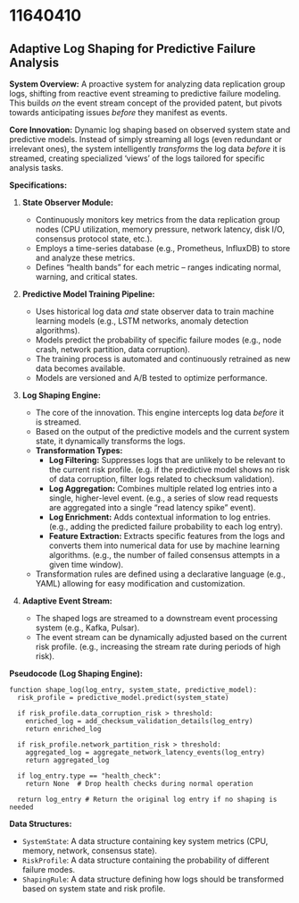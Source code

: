 # 11640410

## Adaptive Log Shaping for Predictive Failure Analysis

**System Overview:** A proactive system for analyzing data replication group logs, shifting from reactive event streaming to predictive failure modeling. This builds *on* the event stream concept of the provided patent, but pivots towards anticipating issues *before* they manifest as events.

**Core Innovation:** Dynamic log shaping based on observed system state and predictive models. Instead of simply streaming all logs (even redundant or irrelevant ones), the system intelligently *transforms* the log data *before* it is streamed, creating specialized ‘views’ of the logs tailored for specific analysis tasks.

**Specifications:**

1.  **State Observer Module:**
    *   Continuously monitors key metrics from the data replication group nodes (CPU utilization, memory pressure, network latency, disk I/O, consensus protocol state, etc.).
    *   Employs a time-series database (e.g., Prometheus, InfluxDB) to store and analyze these metrics.
    *   Defines “health bands” for each metric – ranges indicating normal, warning, and critical states.

2.  **Predictive Model Training Pipeline:**
    *   Uses historical log data *and* state observer data to train machine learning models (e.g., LSTM networks, anomaly detection algorithms).
    *   Models predict the probability of specific failure modes (e.g., node crash, network partition, data corruption).
    *   The training process is automated and continuously retrained as new data becomes available.
    *   Models are versioned and A/B tested to optimize performance.

3.  **Log Shaping Engine:**
    *   The core of the innovation. This engine intercepts log data *before* it is streamed.
    *   Based on the output of the predictive models and the current system state, it dynamically transforms the logs.
    *   **Transformation Types:**
        *   **Log Filtering:**  Suppresses logs that are unlikely to be relevant to the current risk profile. (e.g. if the predictive model shows no risk of data corruption, filter logs related to checksum validation).
        *   **Log Aggregation:** Combines multiple related log entries into a single, higher-level event. (e.g., a series of slow read requests are aggregated into a single “read latency spike” event).
        *   **Log Enrichment:** Adds contextual information to log entries. (e.g., adding the predicted failure probability to each log entry).
        *   **Feature Extraction:** Extracts specific features from the logs and converts them into numerical data for use by machine learning algorithms. (e.g., the number of failed consensus attempts in a given time window).
    *   Transformation rules are defined using a declarative language (e.g., YAML) allowing for easy modification and customization.

4.  **Adaptive Event Stream:**
    *   The shaped logs are streamed to a downstream event processing system (e.g., Kafka, Pulsar).
    *   The event stream can be dynamically adjusted based on the current risk profile. (e.g., increasing the stream rate during periods of high risk).

**Pseudocode (Log Shaping Engine):**

```
function shape_log(log_entry, system_state, predictive_model):
  risk_profile = predictive_model.predict(system_state)

  if risk_profile.data_corruption_risk > threshold:
    enriched_log = add_checksum_validation_details(log_entry)
    return enriched_log

  if risk_profile.network_partition_risk > threshold:
    aggregated_log = aggregate_network_latency_events(log_entry)
    return aggregated_log

  if log_entry.type == "health_check":
    return None  # Drop health checks during normal operation

  return log_entry # Return the original log entry if no shaping is needed
```

**Data Structures:**

*   `SystemState`:  A data structure containing key system metrics (CPU, memory, network, consensus state).
*   `RiskProfile`: A data structure containing the probability of different failure modes.
*   `ShapingRule`:  A data structure defining how logs should be transformed based on system state and risk profile.